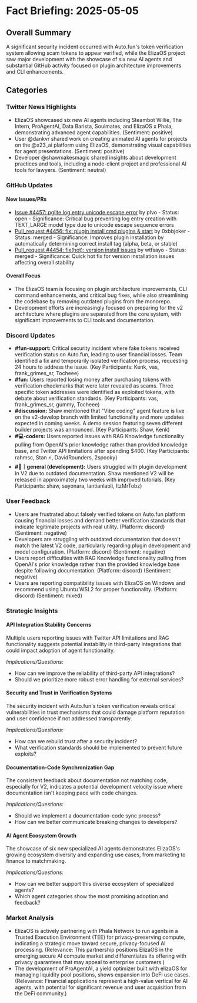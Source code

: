 # Fact Briefing: 2025-05-05

## Overall Summary
A significant security incident occurred with Auto.fun's token verification system allowing scam tokens to appear verified, while the ElizaOS project saw major development with the showcase of six new AI agents and substantial GitHub activity focused on plugin architecture improvements and CLI enhancements.

## Categories

### Twitter News Highlights
- ElizaOS showcased six new AI agents including Steambot Willie, The Intern, ProAgentAI, Data Barista, Soulmates, and ElizaOS x Phala, demonstrating advanced agent capabilities. (Sentiment: positive)
- User @dankvr shared work on creating animated AI agents for projects on the @x23_ai platform using ElizaOS, demonstrating visual capabilities for agent presentations. (Sentiment: positive)
- Developer @shawmakesmagic shared insights about development practices and tools, including a node-client project and professional AI tools for lawyers. (Sentiment: neutral)

### GitHub Updates

#### New Issues/PRs
- [Issue #4457: pglite log entry unicode escape error](https://github.com/elizaOS/eliza/issues/4457) by plvo - Status: open - Significance: Critical bug preventing log entry creation with TEXT_LARGE model type due to unicode escape sequence errors
- [Pull_request #4456: fix: plugin install cmd plugins & start](https://github.com/elizaOS/eliza/pull/4456) by 0xbbjoker - Status: merged - Significance: Improves plugin installation by automatically determining correct install tag (alpha, beta, or stable)
- [Pull_request #4454: fix(hot): version install issues](https://github.com/elizaOS/eliza/pull/4454) by wtfsayo - Status: merged - Significance: Quick hot fix for version installation issues affecting overall stability

#### Overall Focus
- The ElizaOS team is focusing on plugin architecture improvements, CLI command enhancements, and critical bug fixes, while also streamlining the codebase by removing outdated plugins from the monorepo.
- Development efforts are increasingly focused on preparing for the v2 architecture where plugins are separated from the core system, with significant improvements to CLI tools and documentation.

### Discord Updates
- **#fun-support:** Critical security incident where fake tokens received verification status on Auto.fun, leading to user financial losses. Team identified a fix and temporarily isolated verification process, requesting 24 hours to address the issue. (Key Participants: Kenk, vas, frank_grimes_sr, Tocheee)
- **#fun:** Users reported losing money after purchasing tokens with verification checkmarks that were later revealed as scams. Three specific token addresses were identified as exploited tokens, with debate about verification standards. (Key Participants: vas, frank_grimes_sr, gummy, Tocheee)
- **#discussion:** Shaw mentioned that "Vibe coding" agent feature is live on the v2-develop branch with limited functionality and more updates expected in coming weeks. A demo session featuring seven different builder projects was announced. (Key Participants: Shaw, Kenk)
- **#💻-coders:** Users reported issues with RAG Knowledge functionality pulling from OpenAI's prior knowledge rather than provided knowledge base, and Twitter API limitations after spending $400. (Key Participants: rahmsc, Stan ⚡, DavidRounders, 2spooky)
- **#💬｜general (development):** Users struggled with plugin development in V2 due to outdated documentation. Shaw mentioned V2 will be released in approximately two weeks with improved tutorials. (Key Participants: shaw, sayonara, lantianlaoli, ItzMrTobz)

### User Feedback
- Users are frustrated about falsely verified tokens on Auto.fun platform causing financial losses and demand better verification standards that indicate legitimate projects with real utility. (Platform: discord) (Sentiment: negative)
- Developers are struggling with outdated documentation that doesn't match the latest V2 code, particularly regarding plugin development and model configuration. (Platform: discord) (Sentiment: negative)
- Users report difficulties with RAG Knowledge functionality pulling from OpenAI's prior knowledge rather than the provided knowledge base despite following documentation. (Platform: discord) (Sentiment: negative)
- Users are reporting compatibility issues with ElizaOS on Windows and recommend using Ubuntu WSL2 for proper functionality. (Platform: discord) (Sentiment: mixed)

### Strategic Insights

#### API Integration Stability Concerns
Multiple users reporting issues with Twitter API limitations and RAG functionality suggests potential instability in third-party integrations that could impact adoption of agent functionality.

*Implications/Questions:*
  - How can we improve the reliability of third-party API integrations?
  - Should we prioritize more robust error handling for external services?

#### Security and Trust in Verification Systems
The security incident with Auto.fun's token verification reveals critical vulnerabilities in trust mechanisms that could damage platform reputation and user confidence if not addressed transparently.

*Implications/Questions:*
  - How can we rebuild trust after a security incident?
  - What verification standards should be implemented to prevent future exploits?

#### Documentation-Code Synchronization Gap
The consistent feedback about documentation not matching code, especially for V2, indicates a potential development velocity issue where documentation isn't keeping pace with code changes.

*Implications/Questions:*
  - Should we implement a documentation-code sync process?
  - How can we better communicate breaking changes to developers?

#### AI Agent Ecosystem Growth
The showcase of six new specialized AI agents demonstrates ElizaOS's growing ecosystem diversity and expanding use cases, from marketing to finance to matchmaking.

*Implications/Questions:*
  - How can we better support this diverse ecosystem of specialized agents?
  - Which agent categories show the most promising adoption and feedback?

### Market Analysis
- ElizaOS is actively partnering with Phala Network to run agents in a Trusted Execution Environment (TEE) for privacy-preserving compute, indicating a strategic move toward secure, privacy-focused AI processing. (Relevance: This partnership positions ElizaOS in the emerging secure AI compute market and differentiates its offering with privacy guarantees that may appeal to enterprise customers.)
- The development of ProAgentAI, a yield optimizer built with elizaOS for managing liquidity pool positions, shows expansion into DeFi use cases. (Relevance: Financial applications represent a high-value vertical for AI agents, with potential for significant revenue and user acquisition from the DeFi community.)